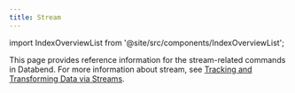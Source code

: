 ```yaml
---
title: Stream
---
```

import IndexOverviewList from '@site/src/components/IndexOverviewList';

This page provides reference information for the stream-related commands in Databend. For more information about stream, see [Tracking and Transforming Data via Streams](/guides/load-data/continuous-data-pipelines/stream).

<IndexOverviewList />